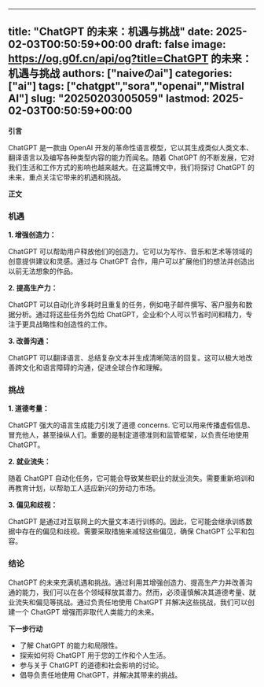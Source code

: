 
---
title: "ChatGPT 的未来：机遇与挑战"
date: 2025-02-03T00:50:59+00:00
draft: false
image: https://og.g0f.cn/api/og?title=ChatGPT 的未来：机遇与挑战
authors: ["naiveのai"]
categories: ["ai"]
tags: ["chatgpt","sora","openai","Mistral AI"]
slug: "20250203005059"
lastmod: 2025-02-03T00:50:59+00:00
---
**引言**

ChatGPT 是一款由 OpenAI 开发的革命性语言模型，它以其生成类似人类文本、翻译语言以及编写各种类型内容的能力而闻名。随着 ChatGPT 的不断发展，它对我们生活和工作方式的影响也越来越大。在这篇博文中，我们将探讨 ChatGPT 的未来，重点关注它带来的机遇和挑战。

**正文**

### 机遇

**1. 增强创造力：**

ChatGPT 可以帮助用户释放他们的创造力。它可以为写作、音乐和艺术等领域的创意提供建议和灵感。通过与 ChatGPT 合作，用户可以扩展他们的想法并创造出以前无法想象的作品。

**2. 提高生产力：**

ChatGPT 可以自动化许多耗时且重复的任务，例如电子邮件撰写、客户服务和数据分析。通过将这些任务外包给 ChatGPT，企业和个人可以节省时间和精力，专注于更具战略性和创造性的工作。

**3. 改善沟通：**

ChatGPT 可以翻译语言、总结复杂文本并生成清晰简洁的回复。这可以极大地改善跨文化和语言障碍的沟通，促进全球合作和理解。

### 挑战

**1. 道德考量：**

ChatGPT 强大的语言生成能力引发了道德 concerns. 它可以用来传播虚假信息、冒充他人，甚至操纵人们。重要的是制定道德准则和监管框架，以负责任地使用 ChatGPT。

**2. 就业流失：**

随着 ChatGPT 自动化任务，它可能会导致某些职业的就业流失。需要重新培训和再教育计划，以帮助工人适应新兴的劳动力市场。

**3. 偏见和歧视：**

ChatGPT 是通过对互联网上的大量文本进行训练的。因此，它可能会继承训练数据中存在的偏见和歧视。需要采取措施来减轻这些偏见，确保 ChatGPT 公平和包容。

### 结论

ChatGPT 的未来充满机遇和挑战。通过利用其增强创造力、提高生产力并改善沟通的能力，我们可以在各个领域释放其潜力。然而，必须谨慎解决其道德考量、就业流失和偏见等挑战。通过负责任地使用 ChatGPT 并解决这些挑战，我们可以创建一个 ChatGPT 增强而非取代人类能力的未来。

**下一步行动**

* 了解 ChatGPT 的能力和局限性。
* 探索如何将 ChatGPT 用于您的工作和个人生活。
* 参与关于 ChatGPT 的道德和社会影响的讨论。
* 倡导负责任地使用 ChatGPT，并解决其带来的挑战。